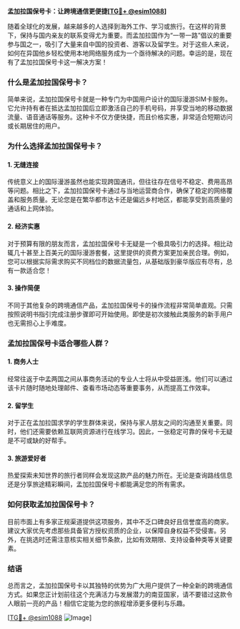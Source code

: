 **孟加拉国保号卡：让跨境通信更便捷[[TG💪+ @esim1088](https://t.me/s/esim1088)]**

随着全球化的发展，越来越多的人选择到海外工作、学习或旅行。在这样的背景下，保持与国内亲友的联系变得尤为重要。而孟加拉国作为“一带一路”倡议的重要参与国之一，吸引了大量来自中国的投资者、游客以及留学生。对于这些人来说，如何在异国他乡轻松使用本地网络服务成为一个亟待解决的问题。幸运的是，现在有了孟加拉国保号卡这一解决方案！

### 什么是孟加拉国保号卡？

简单来说，孟加拉国保号卡就是一种专门为中国用户设计的国际漫游SIM卡服务。它允许持有者在抵达孟加拉国后立即激活自己的手机号码，并享受当地的移动数据流量、语音通话等服务。这种卡不仅方便快捷，而且价格实惠，非常适合短期访问或长期居住的用户。

### 为什么选择孟加拉国保号卡？

#### 1. **无缝连接**
传统意义上的国际漫游虽然也能实现跨国通讯，但往往存在信号不稳定、费用高昂等问题。相比之下，孟加拉国保号卡通过与当地运营商合作，确保了稳定的网络覆盖和服务质量。无论您是在繁华都市达卡还是偏远乡村地区，都能享受到高质量的通话和上网体验。

#### 2. **经济实惠**
对于预算有限的朋友而言，孟加拉国保号卡无疑是一个极具吸引力的选择。相比动辄几十甚至上百美元的国际漫游套餐，这里提供的资费方案更加亲民合理。例如，您可以根据实际需求购买不同档位的数据流量包，从基础版到豪华版应有尽有，总有一款适合您！

#### 3. **操作简便**
不同于其他复杂的跨境通信产品，孟加拉国保号卡的操作流程非常简单直观。只需按照说明书指引完成注册步骤即可开始使用。即使是初次接触此类服务的新手用户也无需担心上手难度。

### 孟加拉国保号卡适合哪些人群？

#### 1. 商务人士
经常往返于中孟两国之间从事商务活动的专业人士将从中受益匪浅。他们可以通过该卡片随时随地处理邮件、查看市场动态等重要事务，从而提高工作效率。

#### 2. 留学生
对于正在孟加拉国求学的学生群体来说，保持与家人朋友之间的沟通至关重要。同时，他们还需要依赖互联网资源进行在线学习。因此，一张稳定可靠的保号卡无疑是不可或缺的好帮手。

#### 3. 旅游爱好者
热爱探索未知世界的旅行者同样会发现这款产品的魅力所在。无论是查询路线信息还是分享旅途精彩瞬间，孟加拉国保号卡都能满足您的所有需求。

### 如何获取孟加拉国保号卡？

目前市面上有多家正规渠道提供这项服务，其中不乏口碑良好且信誉度高的商家。建议大家优先考虑那些具备官方授权资质的企业，以保障自身权益不受侵害。另外，在挑选时还需注意核实相关细节条款，比如有效期限、支持设备种类等关键要素。

### 结语

总而言之，孟加拉国保号卡以其独特的优势为广大用户提供了一种全新的跨境通信方式。如果您正计划前往这个充满活力与发展潜力的南亚国家，请不要错过这款令人眼前一亮的产品！相信它定能为您的旅程增添更多便利与乐趣。

[[TG💪+ @esim1088](https://t.me/s/esim1088) ![Image](https://i.postimg.cc/4NQfJmqS/Snipaste-2025-05-13-00-14-12.png)]